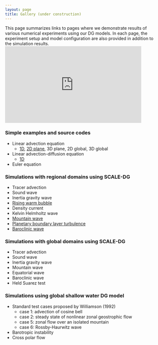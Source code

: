 ```yaml
---
layout: page
title: Gallery (under construction)
---
```


<div class="container">
  <div class="item">
    This page summarizes links to pages where we demonstrate results of various numerical experiments using our DG models. In each page, the experiment setup and model configuration are also provided in addition to the simulation results.
  </div>
  <div class="item">  
    <div class="youtube">
      <iframe  width="448" height="252" src="https://www.youtube.com/embed/{{ site.data.gallery.barocwavetest_movie_id }}?rel=0" frameborder="0" allowfullscreen></iframe>
    </div>
  </div>
</div>

### Simple examples and source codes

* Linear advection equation
  *  <a href="{{ '/gallery/simple/linear_advection_1d/' | relative_url }}">1D</a>, <a href="{{ '/gallery/simple/linear_advection_2d/' | relative_url }}">2D plane</a>, 3D plane, 2D global, 3D global
* Linear advection-diffusion equation
  * <a href="{{ '/gallery/simple/linear_adv_diffusion_1d/' | relative_url }}">1D</a>
* Euler equation

### Simulations with regional domains using SCALE-DG

* Tracer advection
* Sound wave
* Inertia gravity wave
* <a href="{{ '/gallery/regional/rising_warm_bubble/' | relative_url }}">Rising warm bubble</a>
* Density current
* Kelvin Helmholtz wave
* <a href="{{ '/gallery/regional/mountain_wave/' | relative_url }}">Mountain wave</a>
* <a href="{{ '/gallery/regional/planetary_boundary_layer_tb/' | relative_url }}">Planetary boundary layer turbulence</a>
* <a href="{{ '/gallery/regional/baroclinic_instability/' | relative_url }}">Baroclinic wave</a>

### Simulations with global domains using SCALE-DG

* Tracer advection
* Sound wave
* Inertia gravity wave
* Mountain wave
* Equatorial wave
* Baroclinic wave
* Held Suarez test

### Simulations using global shallow water DG model

* Standard test cases proposed by Williamson (1992)
  * case 1: advection of cosine bell
  * case 2: steady state of nonlinear zonal geostrophic flow
  * case 5: zonal flow over an isolated mountain
  * case 6: Rossby-Haurwitz wave
* Barotropic instability
* Cross polar flow
